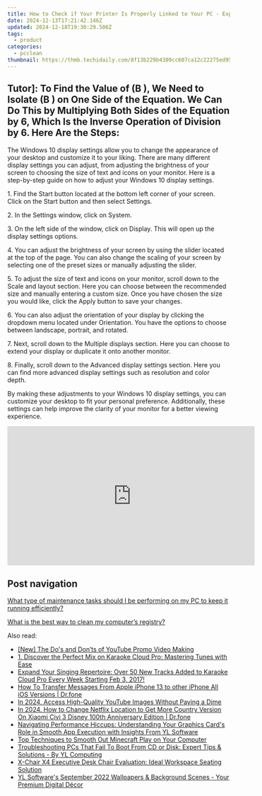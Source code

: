 ```yaml
---
title: How to Check if Your Printer Is Properly Linked to Your PC - Expert Advice From YL Computing
date: 2024-12-13T17:21:42.146Z
updated: 2024-12-18T19:30:29.506Z
tags:
  - product
categories:
  - pcclean
thumbnail: https://thmb.techidaily.com/8f13b229b4309cc607ca12c22275ed95f06f33bc5a9a2ad4f10fdb3f8f16d4fd.jpeg
---
```


## Tutor]: To Find the Value of \(B \), We Need to Isolate \(B \) on One Side of the Equation. We Can Do This by Multiplying Both Sides of the Equation by 6, Which Is the Inverse Operation of Division by 6. Here Are the Steps:

The Windows 10 display settings allow you to change the appearance of your desktop and customize it to your liking. There are many different display settings you can adjust, from adjusting the brightness of your screen to choosing the size of text and icons on your monitor. Here is a step-by-step guide on how to adjust your Windows 10 display settings. 

1\. Find the Start button located at the bottom left corner of your screen. Click on the Start button and then select Settings.

2\. In the Settings window, click on System.

3\. On the left side of the window, click on Display. This will open up the display settings options. 

4\. You can adjust the brightness of your screen by using the slider located at the top of the page. You can also change the scaling of your screen by selecting one of the preset sizes or manually adjusting the slider.

5\. To adjust the size of text and icons on your monitor, scroll down to the Scale and layout section. Here you can choose between the recommended size and manually entering a custom size. Once you have chosen the size you would like, click the Apply button to save your changes.

6\. You can also adjust the orientation of your display by clicking the dropdown menu located under Orientation. You have the options to choose between landscape, portrait, and rotated.

7\. Next, scroll down to the Multiple displays section. Here you can choose to extend your display or duplicate it onto another monitor.

8\. Finally, scroll down to the Advanced display settings section. Here you can find more advanced display settings such as resolution and color depth. 

By making these adjustments to your Windows 10 display settings, you can customize your desktop to fit your personal preference. Additionally, these settings can help improve the clarity of your monitor for a better viewing experience.

<!-- affiliate ads begin -->
<iframe width="560" height="315" src="https://www.youtube.com/embed/1rCjQ09iG7s?si=Si1fUBric8MH1VHI" title="YouTube video player" frameborder="0" allow="accelerometer; autoplay; clipboard-write; encrypted-media; gyroscope; picture-in-picture; web-share" referrerpolicy="strict-origin-when-cross-origin" allowfullscreen></iframe>
<!-- affiliate ads end -->

## Post navigation

[What type of maintenance tasks should I be performing on my PC to keep it running efficiently?](https://tools.techidaily.com/pcclean/products/)

[What is the best way to clean my computer’s registry?](https://tools.techidaily.com/pcclean/products/)

<ins class="adsbygoogle"
     style="display:block"
     data-ad-format="autorelaxed"
     data-ad-client="ca-pub-7571918770474297"
     data-ad-slot="1223367746"></ins>

<ins class="adsbygoogle"
     style="display:block"
     data-ad-client="ca-pub-7571918770474297"
     data-ad-slot="8358498916"
     data-ad-format="auto"
     data-full-width-responsive="true"></ins>

<span class="atpl-alsoreadstyle">Also read:</span>
<div><ul>
<li><a href="https://youtube-docs.techidaily.com/he-dos-and-donts-of-youtube-promo-video-making/"><u>[New] The Do's and Don’ts of YouTube Promo Video Making</u></a></li>
<li><a href="https://discover-able.techidaily.com/1-discover-the-perfect-mix-on-karaoke-cloud-pro-mastering-tunes-with-ease/"><u>1. Discover the Perfect Mix on Karaoke Cloud Pro: Mastering Tunes with Ease</u></a></li>
<li><a href="https://discover-able.techidaily.com/expand-your-singing-repertoire-over-50-new-tracks-added-to-karaoke-cloud-pro-every-week-starting-feb-3-2017/"><u>Expand Your Singing Repertoire: Over 50 New Tracks Added to Karaoke Cloud Pro Every Week Starting Feb 3, 2017!</u></a></li>
<li><a href="https://iphone-transfer.techidaily.com/how-to-transfer-messages-from-apple-iphone-13-to-other-iphone-all-ios-versions-drfone-by-drfone-transfer-from-ios/"><u>How To Transfer Messages From Apple iPhone 13 to other iPhone All iOS Versions | Dr.fone</u></a></li>
<li><a href="https://youtube-blog.techidaily.com/24-access-high-quality-youtube-images-without-paying-a-dime/"><u>In 2024, Access High-Quality YouTube Images Without Paying a Dime</u></a></li>
<li><a href="https://review-topics.techidaily.com/in-2024-how-to-change-netflix-location-to-get-more-country-version-on-xiaomi-civi-3-disney-100th-anniversary-edition-drfone-by-drfone-virtual-android/"><u>In 2024, How to Change Netflix Location to Get More Country Version On Xiaomi Civi 3 Disney 100th Anniversary Edition | Dr.fone</u></a></li>
<li><a href="https://discover-able.techidaily.com/navigating-performance-hiccups-understanding-your-graphics-cards-role-in-smooth-app-execution-with-insights-from-yl-software/"><u>Navigating Performance Hiccups: Understanding Your Graphics Card's Role in Smooth App Execution with Insights From YL Software</u></a></li>
<li><a href="https://program-issues.techidaily.com/top-techniques-to-smooth-out-minecraft-play-on-your-computer/"><u>Top Techniques to Smooth Out Minecraft Play on Your Computer</u></a></li>
<li><a href="https://discover-able.techidaily.com/troubleshooting-pcs-that-fail-to-boot-from-cd-or-disk-expert-tips-and-solutions-by-yl-computing/"><u>Troubleshooting PCs That Fail To Boot From CD or Disk: Expert Tips & Solutions - By YL Computing</u></a></li>
<li><a href="https://buynow-info.techidaily.com/x-chair-x4-executive-desk-chair-evaluation-ideal-workspace-seating-solution/"><u>X-Chair X4 Executive Desk Chair Evaluation: Ideal Workspace Seating Solution</u></a></li>
<li><a href="https://discover-able.techidaily.com/yl-softwares-september-2022-wallpapers-and-background-scenes-your-premium-digital-decor/"><u>YL Software's September 2022 Wallpapers & Background Scenes - Your Premium Digital Décor</u></a></li>
</ul></div>

